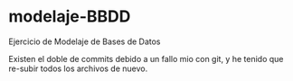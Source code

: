 # modelaje-BBDD
Ejercicio de Modelaje de Bases de Datos

Existen el doble de commits debido a un fallo mio con git, y he tenido que re-subir todos los archivos de nuevo.
